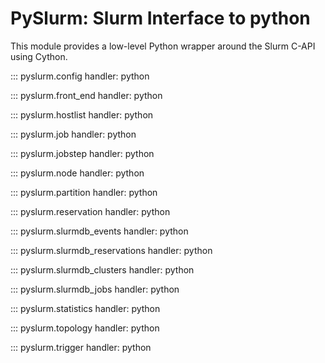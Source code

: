 # PySlurm: Slurm Interface to python

This module provides a low-level Python wrapper around the Slurm C-API using Cython.

::: pyslurm.config
    handler: python

::: pyslurm.front_end
    handler: python

::: pyslurm.hostlist
    handler: python

::: pyslurm.job
    handler: python

::: pyslurm.jobstep
    handler: python

::: pyslurm.node
    handler: python

::: pyslurm.partition
    handler: python

::: pyslurm.reservation
    handler: python

::: pyslurm.slurmdb_events
    handler: python

::: pyslurm.slurmdb_reservations
    handler: python

::: pyslurm.slurmdb_clusters
    handler: python

::: pyslurm.slurmdb_jobs
    handler: python

::: pyslurm.statistics
    handler: python

::: pyslurm.topology
    handler: python

::: pyslurm.trigger
    handler: python